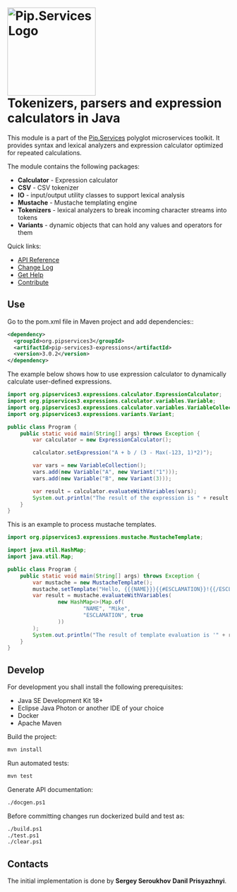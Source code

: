 # <img src="https://uploads-ssl.webflow.com/5ea5d3315186cf5ec60c3ee4/5edf1c94ce4c859f2b188094_logo.svg" alt="Pip.Services Logo" width="200"> <br/> Tokenizers, parsers and expression calculators in Java

This module is a part of the [Pip.Services](http://pipservices.org) polyglot microservices toolkit.
It provides syntax and lexical analyzers and expression calculator optimized for repeated calculations.

The module contains the following packages:
- **Calculator** - Expression calculator
- **CSV** - CSV tokenizer
- **IO** - input/output utility classes to support lexical analysis
- **Mustache** - Mustache templating engine
- **Tokenizers** - lexical analyzers to break incoming character streams into tokens
- **Variants** - dynamic objects that can hold any values and operators for them

<a name="links"></a> Quick links:

* [API Reference](https://pip-services3-java.github.io/pip-services3-expressions-java/)
* [Change Log](CHANGELOG.md)
* [Get Help](http://docs.pipservices.org/get_help/)
* [Contribute](http://docs.pipservices.org/contribute/)

## Use

Go to the pom.xml file in Maven project and add dependencies::
```xml
<dependency>
  <groupId>org.pipservices3</groupId>
  <artifactId>pip-services3-expressions</artifactId>
  <version>3.0.2</version>
</dependency>
```

The example below shows how to use expression calculator to dynamically
calculate user-defined expressions.

```java
import org.pipservices3.expressions.calculator.ExpressionCalculator;
import org.pipservices3.expressions.calculator.variables.Variable;
import org.pipservices3.expressions.calculator.variables.VariableCollection;
import org.pipservices3.expressions.variants.Variant;

public class Program {
    public static void main(String[] args) throws Exception {
        var calculator = new ExpressionCalculator();

        calculator.setExpression("A + b / (3 - Max(-123, 1)*2)");

        var vars = new VariableCollection();
        vars.add(new Variable("A", new Variant("1")));
        vars.add(new Variable("B", new Variant(3)));

        var result = calculator.evaluateWithVariables(vars);
        System.out.println("The result of the expression is " + result.getAsString());
    }
}

```

This is an example to process mustache templates.


```java
import org.pipservices3.expressions.mustache.MustacheTemplate;

import java.util.HashMap;
import java.util.Map;

public class Program {
    public static void main(String[] args) throws Exception {
        var mustache = new MustacheTemplate();
        mustache.setTemplate("Hello, {{{NAME}}}{{#ESCLAMATION}}!{{/ESCLAMATION}}{{#unless ESCLAMATION}}.{{/unless}}");
        var result = mustache.evaluateWithVariables(
                new HashMap<>(Map.of(
                        "NAME", "Mike",
                        "ESCLAMATION", true
                ))
        );
        System.out.println("The result of template evaluation is '" + result + "'");
    }
}

```

## Develop

For development you shall install the following prerequisites:
* Java SE Development Kit 18+
* Eclipse Java Photon or another IDE of your choice
* Docker
* Apache Maven

Build the project:
```bash
mvn install
```

Run automated tests:
```bash
mvn test
```

Generate API documentation:
```bash
./docgen.ps1
```

Before committing changes run dockerized build and test as:
```bash
./build.ps1
./test.ps1
./clear.ps1
```

## Contacts

The initial implementation is done by 
**Sergey Seroukhov** 
**Danil Prisyazhnyi**.
